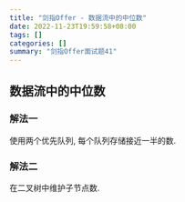 ```yaml
---
title: "剑指Offer - 数据流中的中位数"
date: 2022-11-23T19:59:58+08:00
tags: []
categories: []
summary: "剑指Offer面试题41"
---
```


## 数据流中的中位数

### 解法一

使用两个优先队列, 每个队列存储接近一半的数.

### 解法二

在二叉树中维护子节点数.
